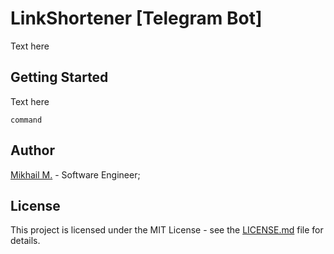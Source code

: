 # LinkShortener [Telegram Bot]

Text here

## Getting Started

Text here

```
command
```

## Author
[Mikhail M.](https://mikhailmasny.github.io/) - Software Engineer;

## License
This project is licensed under the MIT License - see the [LICENSE.md](https://github.com/MikhailMasny/short-link-telegram-bot/blob/master/LICENSE) file for details.
